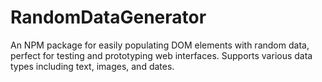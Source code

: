 # RandomDataGenerator
 An NPM package for easily populating DOM elements with random data, perfect for testing and prototyping web interfaces. Supports various data types including text, images, and dates.
